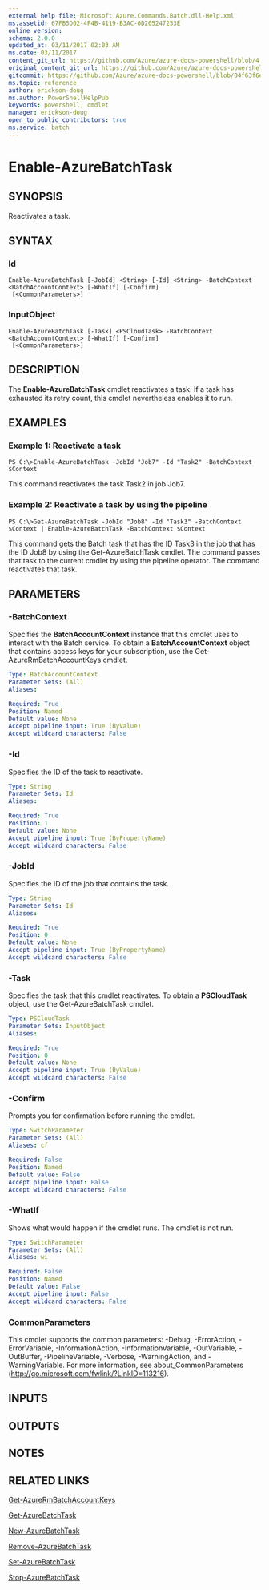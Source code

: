 ```yaml
---
external help file: Microsoft.Azure.Commands.Batch.dll-Help.xml
ms.assetid: 67FB5D02-4F4B-4119-B3AC-0D205247253E
online version:
schema: 2.0.0
updated_at: 03/11/2017 02:03 AM
ms.date: 03/11/2017
content_git_url: https://github.com/Azure/azure-docs-powershell/blob/4.0.0/azureps-cmdlets-docs/ResourceManager/AzureRM.Batch/v2.7.0/Enable-AzureBatchTask.md
original_content_git_url: https://github.com/Azure/azure-docs-powershell/blob/4.0.0/azureps-cmdlets-docs/ResourceManager/AzureRM.Batch/v2.7.0/Enable-AzureBatchTask.md
gitcommit: https://github.com/Azure/azure-docs-powershell/blob/04f63f6e685743ace2c57eb157574e34e8610b1c
ms.topic: reference
author: erickson-doug
ms.author: PowerShellHelpPub
keywords: powershell, cmdlet
manager: erickson-doug
open_to_public_contributors: true
ms.service: batch
---
```


# Enable-AzureBatchTask

## SYNOPSIS
Reactivates a task.

## SYNTAX

### Id
```
Enable-AzureBatchTask [-JobId] <String> [-Id] <String> -BatchContext <BatchAccountContext> [-WhatIf] [-Confirm]
 [<CommonParameters>]
```

### InputObject
```
Enable-AzureBatchTask [-Task] <PSCloudTask> -BatchContext <BatchAccountContext> [-WhatIf] [-Confirm]
 [<CommonParameters>]
```

## DESCRIPTION
The **Enable-AzureBatchTask** cmdlet reactivates a task.
If a task has exhausted its retry count, this cmdlet nevertheless enables it to run.

## EXAMPLES

### Example 1: Reactivate a task
```
PS C:\>Enable-AzureBatchTask -JobId "Job7" -Id "Task2" -BatchContext $Context
```

This command reactivates the task Task2 in job Job7.

### Example 2: Reactivate a task by using the pipeline
```
PS C:\>Get-AzureBatchTask -JobId "Job8" -Id "Task3" -BatchContext $Context | Enable-AzureBatchTask -BatchContext $Context
```

This command gets the Batch task that has the ID Task3 in the job that has the ID Job8 by using the Get-AzureBatchTask cmdlet.
The command passes that task to the current cmdlet by using the pipeline operator.
The command reactivates that task.

## PARAMETERS

### -BatchContext
Specifies the **BatchAccountContext** instance that this cmdlet uses to interact with the Batch service.
To obtain a **BatchAccountContext** object that contains access keys for your subscription, use the Get-AzureRmBatchAccountKeys cmdlet.

```yaml
Type: BatchAccountContext
Parameter Sets: (All)
Aliases: 

Required: True
Position: Named
Default value: None
Accept pipeline input: True (ByValue)
Accept wildcard characters: False
```

### -Id
Specifies the ID of the task to reactivate.

```yaml
Type: String
Parameter Sets: Id
Aliases: 

Required: True
Position: 1
Default value: None
Accept pipeline input: True (ByPropertyName)
Accept wildcard characters: False
```

### -JobId
Specifies the ID of the job that contains the task.

```yaml
Type: String
Parameter Sets: Id
Aliases: 

Required: True
Position: 0
Default value: None
Accept pipeline input: True (ByPropertyName)
Accept wildcard characters: False
```

### -Task
Specifies the task that this cmdlet reactivates.
To obtain a **PSCloudTask** object, use the Get-AzureBatchTask cmdlet.

```yaml
Type: PSCloudTask
Parameter Sets: InputObject
Aliases: 

Required: True
Position: 0
Default value: None
Accept pipeline input: True (ByValue)
Accept wildcard characters: False
```

### -Confirm
Prompts you for confirmation before running the cmdlet.

```yaml
Type: SwitchParameter
Parameter Sets: (All)
Aliases: cf

Required: False
Position: Named
Default value: False
Accept pipeline input: False
Accept wildcard characters: False
```

### -WhatIf
Shows what would happen if the cmdlet runs.
The cmdlet is not run.

```yaml
Type: SwitchParameter
Parameter Sets: (All)
Aliases: wi

Required: False
Position: Named
Default value: False
Accept pipeline input: False
Accept wildcard characters: False
```

### CommonParameters
This cmdlet supports the common parameters: -Debug, -ErrorAction, -ErrorVariable, -InformationAction, -InformationVariable, -OutVariable, -OutBuffer, -PipelineVariable, -Verbose, -WarningAction, and -WarningVariable. For more information, see about_CommonParameters (http://go.microsoft.com/fwlink/?LinkID=113216).

## INPUTS

## OUTPUTS

## NOTES

## RELATED LINKS

[Get-AzureRmBatchAccountKeys](./Get-AzureRmBatchAccountKeys.md)

[Get-AzureBatchTask](./Get-AzureBatchTask.md)

[New-AzureBatchTask](./New-AzureBatchTask.md)

[Remove-AzureBatchTask](./Remove-AzureBatchTask.md)

[Set-AzureBatchTask](./Set-AzureBatchTask.md)

[Stop-AzureBatchTask](./Stop-AzureBatchTask.md)


